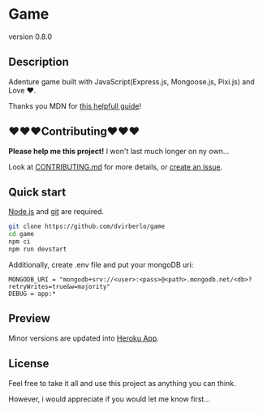 # Game
version 0.8.0
## Description
Adenture game built with JavaScript(Express.js, Mongoose.js, Pixi.js) and Love :heart:.

Thanks you MDN for [this helpfull guide](https://developer.mozilla.org/en-US/docs/Learn/Server-side/Express_Nodejs)!
## :heart::heart::heart:Contributing:heart::heart::heart:
**Please help me this project!** I won't last much longer on ny own...

Look at [CONTRIBUTING.md](CONTRIBUTING.md) for more details,
or [create an issue](https://github.com/dvirberlo/game/issues).

## Quick start
[Node.js](https://nodejs.org/en/download/) and [git](https://git-scm.com/downloads) are required.
```sh
git clone https://github.com/dvirberlo/game
cd game
npm ci
npm run devstart
```

Additionally, create .env file and put your mongoDB uri:
```env
MONGODB_URI = "mongodb+srv://<user>:<pass>@<path>.mongodb.net/<db>?retryWrites=true&w=majority"
DEBUG = app:*
```

## Preview
Minor versions are updated into [Heroku App](https://dvirberlo-game.herokuapp.com/).

## License
Feel free to take it all and use this project as anything you can think.

However, i would appreciate if you would let me know first...

